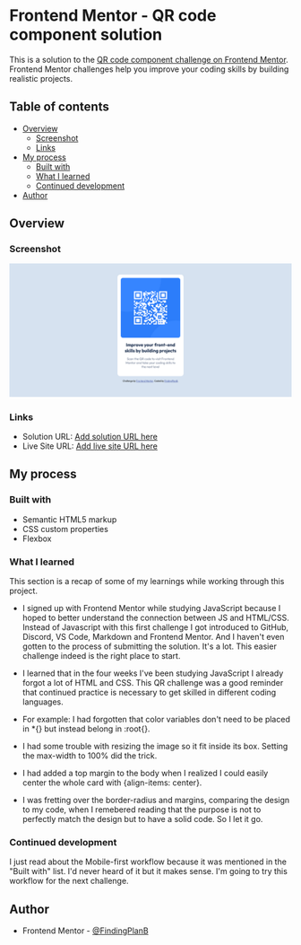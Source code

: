 # Frontend Mentor - QR code component solution

This is a solution to the [QR code component challenge on Frontend Mentor](https://www.frontendmentor.io/challenges/qr-code-component-iux_sIO_H). Frontend Mentor challenges help you improve your coding skills by building realistic projects. 

## Table of contents

- [Overview](#overview)
  - [Screenshot](#screenshot)
  - [Links](#links)
- [My process](#my-process)
  - [Built with](#built-with)
  - [What I learned](#what-i-learned)
  - [Continued development](#continued-development)
- [Author](#author)

## Overview

### Screenshot

![Screenshot of the desktop version](images/screenshot.png)

### Links

- Solution URL: [Add solution URL here](https://your-solution-url.com)
- Live Site URL: [Add live site URL here](https://your-live-site-url.com)

## My process

### Built with

- Semantic HTML5 markup
- CSS custom properties
- Flexbox

### What I learned

This section is a recap of some of my learnings while working through this project.

- I signed up with Frontend Mentor while studying JavaScript because I hoped to better understand the connection between JS and HTML/CSS. Instead of Javascript with this first challenge I got introduced to GitHub, Discord, VS Code, Markdown and Frontend Mentor. And I haven't even gotten to the process of submitting the solution. It's a lot. This easier challenge indeed is the right place to start. 

- I learned that in the four weeks I've been studying JavaScript I already forgot a lot of HTML and CSS. This QR challenge was a good reminder that continued practice is necessary to get skilled in different coding languages.

- For example: I had forgotten that color variables don't need to be placed in *{} but instead belong in :root{}. 

- I had some trouble with resizing the image so it fit inside its box. Setting the max-width to 100% did the trick.

- I had added a top margin to the body when I realized I could easily center the whole card with {align-items: center}. 

- I was fretting over the border-radius and margins, comparing the design to my code, when I remebered reading that the purpose is not to perfectly match the design but to have a solid code. So I let it go. 


### Continued development

I just read about the Mobile-first workflow because it was mentioned in the "Built with" list. I'd never heard of it but it makes sense. I'm going to try this workflow for the next challenge.

## Author

- Frontend Mentor - [@FindingPlanB](https://www.frontendmentor.io/profile/FindingPlanB)

